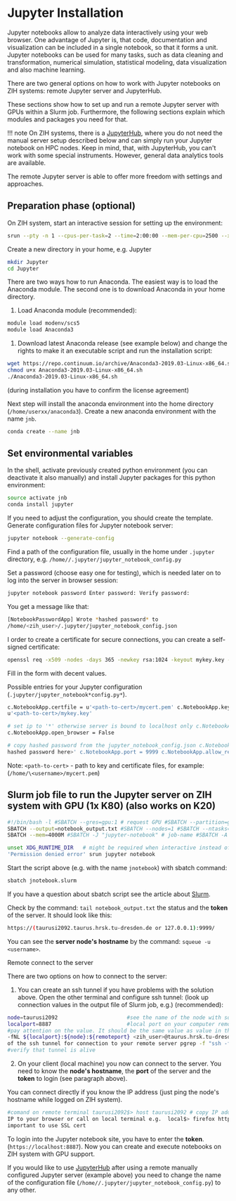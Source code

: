 # Jupyter Installation

Jupyter notebooks allow to analyze data interactively using your web browser. One advantage of
Jupyter is, that code, documentation and visualization can be included in a single notebook, so that
it forms a unit. Jupyter notebooks can be used for many tasks, such as data cleaning and
transformation, numerical simulation, statistical modeling, data visualization and also machine
learning. 

There are two general options on how to work with Jupyter notebooks on ZIH systems: remote Jupyter
server and JupyterHub.

These sections show how to set up and run a remote Jupyter server with GPUs within a Slurm job.
Furthermore, the following sections explain which modules and packages you need for that.

!!! note
    On ZIH systems, there is a [JupyterHub](../access/jupyterhub.md), where you do not need the
    manual server setup described below and can simply run your Jupyter notebook on HPC nodes. Keep
    in mind, that, with JupyterHub, you can't work with some special instruments. However, general
    data analytics tools are available.

The remote Jupyter server is able to offer more freedom with settings and approaches.

## Preparation phase (optional)

On ZIH system, start an interactive session for setting up the
environment:

```Bash
srun --pty -n 1 --cpus-per-task=2 --time=2:00:00 --mem-per-cpu=2500 --x11=first bash -l -i
```

Create a new directory in your home, e.g. Jupyter

```Bash
mkdir Jupyter
cd Jupyter
```

There are two ways how to run Anaconda. The easiest way is to load the Anaconda module. The second
one is to download Anaconda in your home directory.

1. Load Anaconda module (recommended):

```Bash
module load modenv/scs5
module load Anaconda3
```

1. Download latest Anaconda release (see example below) and change the rights to make it an
executable script and run the installation script:

```Bash
wget https://repo.continuum.io/archive/Anaconda3-2019.03-Linux-x86_64.sh
chmod u+x Anaconda3-2019.03-Linux-x86_64.sh
./Anaconda3-2019.03-Linux-x86_64.sh
```

(during installation you have to confirm the license agreement)


Next step will install the anaconda environment into the home
directory (`/home/userxx/anaconda3`). Create a new anaconda environment with the name `jnb`.

```Bash
conda create --name jnb
```

## Set environmental variables

In the shell, activate previously created python environment (you can
deactivate it also manually) and install Jupyter packages for this python environment:

```Bash
source activate jnb
conda install jupyter
```

If you need to adjust the configuration, you should create the template. Generate configuration
files for Jupyter notebook server:

```Bash
jupyter notebook --generate-config
```

Find a path of the configuration file, usually in the home under `.jupyter` directory, e.g.
`/home//.jupyter/jupyter_notebook_config.py`

Set a password (choose easy one for testing), which is needed later on to log into the server
in browser session:

```Bash
jupyter notebook password Enter password: Verify password:
```

You get a message like that:

```Bash
[NotebookPasswordApp] Wrote *hashed password* to
/home/<zih_user>/.jupyter/jupyter_notebook_config.json
```

I order to create a certificate for secure connections, you can create a self-signed
certificate:

```Bash
openssl req -x509 -nodes -days 365 -newkey rsa:1024 -keyout mykey.key -out mycert.pem
```

Fill in the form with decent values.

Possible entries for your Jupyter configuration (`.jupyter/jupyter_notebook*config.py*`).

```Bash
c.NotebookApp.certfile = u'<path-to-cert>/mycert.pem' c.NotebookApp.keyfile =
u'<path-to-cert>/mykey.key'

# set ip to '*' otherwise server is bound to localhost only c.NotebookApp.ip = '*'
c.NotebookApp.open_browser = False

# copy hashed password from the jupyter_notebook_config.json c.NotebookApp.password = u'<your
hashed password here>' c.NotebookApp.port = 9999 c.NotebookApp.allow_remote_access = True
```

Note: `<path-to-cert>` - path to key and certificate files, for example:
(`/home/\<username>/mycert.pem`)

## Slurm job file to run the Jupyter server on ZIH system with GPU (1x K80) (also works on K20)

```Bash
#!/bin/bash -l #SBATCH --gres=gpu:1 # request GPU #SBATCH --partition=gpu2 # use GPU partition
SBATCH --output=notebook_output.txt #SBATCH --nodes=1 #SBATCH --ntasks=1 #SBATCH --time=02:30:00
SBATCH --mem=4000M #SBATCH -J "jupyter-notebook" # job-name #SBATCH -A <name_of_your_project>

unset XDG_RUNTIME_DIR   # might be required when interactive instead of sbatch to avoid
'Permission denied error' srun jupyter notebook
```

Start the script above (e.g. with the name `jnotebook`) with sbatch command:

```Bash
sbatch jnotebook.slurm
```

If you have a question about sbatch script see the article about [Slurm](../jobs_and_resources/slurm.md).

Check by the command: `tail notebook_output.txt` the status and the **token** of the server. It
should look like this:

```Bash
https://(taurusi2092.taurus.hrsk.tu-dresden.de or 127.0.0.1):9999/
```

You can see the **server node's hostname** by the command: `squeue -u <username>`.

Remote connect to the server

There are two options on how to connect to the server:

1. You can create an ssh tunnel if you have problems with the
solution above. Open the other terminal and configure ssh
tunnel: (look up connection values in the output file of Slurm job, e.g.) (recommended):

```Bash
node=taurusi2092                      #see the name of the node with squeue -u <your_login>
localport=8887                        #local port on your computer remoteport=9999
#pay attention on the value. It should be the same value as value in the notebook_output.txt ssh
-fNL ${localport}:${node}:${remoteport} <zih_user>@taurus.hrsk.tu-dresden.de         #configure
of the ssh tunnel for connection to your remote server pgrep -f "ssh -fNL ${localport}"
#verify that tunnel is alive
```

2. On your client (local machine) you now can connect to the server.  You need to know the **node's
   hostname**, the **port** of the server and the **token** to login (see paragraph above).

You can connect directly if you know the IP address (just ping the node's hostname while logged on
ZIH system).

```Bash
#comand on remote terminal taurusi2092$> host taurusi2092 # copy IP address from output # paste
IP to your browser or call on local terminal e.g.  local$> firefox https://<IP>:<PORT>  # https
important to use SSL cert
```

To login into the Jupyter notebook site, you have to enter the **token**.
(`https://localhost:8887`). Now you can create and execute notebooks on ZIH system with GPU support.

If you would like to use [JupyterHub](../access/jupyterhub.md) after using a remote manually configured
Jupyter server (example above) you need to change the name of the configuration file
(`/home//.jupyter/jupyter_notebook_config.py`) to any other.
